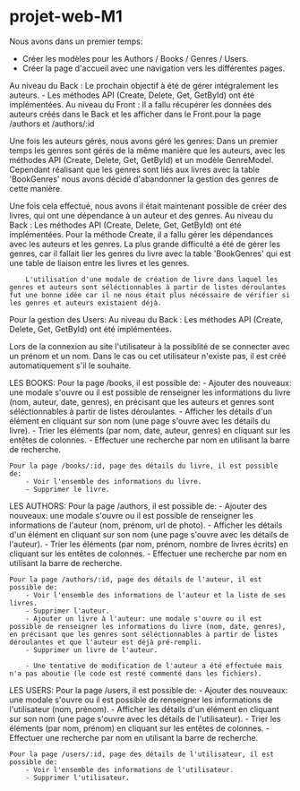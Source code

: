 # projet-web-M1

Nous avons dans un premier temps:
  - Créer les modèles pour les Authors / Books / Genres / Users.
  - Créer la page d'accueil avec une navigation vers les différentes pages.

Au niveau du Back :
    Le prochain objectif à été de gérer intégralement les auteurs.
        - Les méthodes API (Create, Delete, Get, GetById) ont été implémentées.
Au niveau du Front :
    Il a fallu récupérer les données des auteurs créés dans le Back et les afficher dans le Front.pour la page /authors et /authors/:id

Une fois les auteurs gérés, nous avons géré les genres:
    Dans un premier temps les genres sont gérés de la même manière que les auteurs, avec les méthodes API (Create, Delete, Get, GetById) et un modèle GenreModel. Cependant réalisant que les genres sont liés aux livres avec la table 'BookGenres' nous avons décidé d'abandonner la gestion des genres de cette manière.

Une fois cela effectué, nous avons il était maintenant possible de créer des livres, qui ont une dépendance à un auteur et des genres.
Au niveau du Back :
    Les méthodes API (Create, Delete, Get, GetById) ont été implémentées.
        Pour la méthode Create, il a fallu gérer les dépendances avec les auteurs et les genres.
        La plus grande difficulté a été de gérer les genres, car il fallait lier les genres du livre avec la table 'BookGenres' qui est une table de liaison entre les livres et les genres.

        L'utilisation d'une modale de création de livre dans laquel les genres et auteurs sont séléctionnables à partir de listes déroulantes fut une bonne idée car il ne nous était plus nécéssaire de vérifier si les genres et auteurs existaient déjà.

Pour la gestion des Users: 
    Au niveau du Back :
        Les méthodes API (Create, Delete, Get, GetById) ont été implémentées.

Lors de la connexion au site l'utilisateur à la possiblité de se connecter avec un prénom et un nom.
Dans le cas ou cet utilisateur n'existe pas, il est créé automatiquement s'il le souhaite.

LES BOOKS:
    Pour la page /books, il est possible de:
        - Ajouter des nouveaux: une modale s'ouvre ou il est possible de renseigner les informations du livre (nom, auteur, date, genres), en précisant que les auteurs et genres sont séléctionnables à partir de listes déroulantes.
        - Afficher les détails d'un élément en cliquant sur son nom (une page s'ouvre avec les détails du livre).
        - Trier les éléments (par nom, date, auteur, genres) en cliquant sur les entêtes de colonnes.
        - Effectuer une recherche par nom en utilisant la barre de recherche.

    Pour la page /books/:id, page des détails du livre, il est possible de:
        - Voir l'ensemble des informations du livre.
        - Supprimer le livre.

LES AUTHORS:
    Pour la page /authors, il est possible de:
        - Ajouter des nouveaux: une modale s'ouvre ou il est possible de renseigner les informations de l'auteur (nom, prénom, url de photo).
        - Afficher les détails d'un élément en cliquant sur son nom (une page s'ouvre avec les détails de l'auteur).
        - Trier les éléments (par nom, prénom, nombre de livres écrits) en cliquant sur les entêtes de colonnes.
        - Effectuer une recherche par nom en utilisant la barre de recherche.

    Pour la page /authors/:id, page des détails de l'auteur, il est possible de:
        - Voir l'ensemble des informations de l'auteur et la liste de ses livres.
        - Supprimer l'auteur.
        - Ajouter un livre à l'auteur: une modale s'ouvre ou il est possible de renseigner les informations du livre (nom, date, genres), en précisant que les genres sont séléctionnables à partir de listes déroulantes et que l'auteur est déjà pré-rempli.
        - Supprimer un livre de l'auteur.

        - Une tentative de modification de l'auteur a été effectuée mais n'a pas aboutie (le code est resté commenté dans les fichiers).

LES USERS: 
    Pour la page /users, il est possible de:
        - Ajouter des nouveaux: une modale s'ouvre ou il est possible de renseigner les informations de l'utilisateur (nom, prénom).
        - Afficher les détails d'un élément en cliquant sur son nom (une page s'ouvre avec les détails de l'utilisateur).
        - Trier les éléments (par nom, prénom) en cliquant sur les entêtes de colonnes.
        - Effectuer une recherche par nom en utilisant la barre de recherche.

    Pour la page /users/:id, page des détails de l'utilisateur, il est possible de:
        - Voir l'ensemble des informations de l'utilisateur.
        - Supprimer l'utilisateur.

